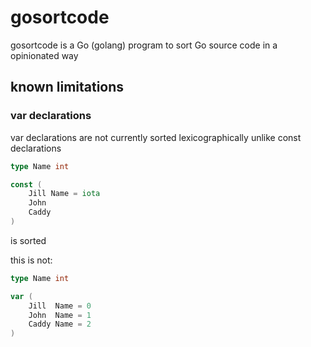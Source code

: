 # gosortcode
gosortcode is a Go (golang) program to sort Go source code in a opinionated way

## known limitations

### var declarations
var declarations are not currently sorted lexicographically unlike const declarations

```go
type Name int

const (
	Jill Name = iota
	John
	Caddy
)
``` 

is sorted

this is not:

```go
type Name int

var (
	Jill  Name = 0
	John  Name = 1
	Caddy Name = 2
)
```
